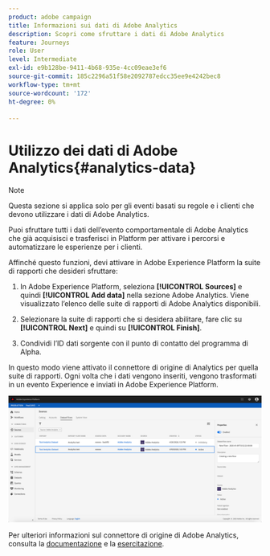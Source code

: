 ```yaml
---
product: adobe campaign
title: Informazioni sui dati di Adobe Analytics
description: Scopri come sfruttare i dati di Adobe Analytics
feature: Journeys
role: User
level: Intermediate
exl-id: e9b128be-9411-4b68-935e-4cc09eae3ef6
source-git-commit: 185c2296a51f58e2092787edcc35ee9e4242bec8
workflow-type: tm+mt
source-wordcount: '172'
ht-degree: 0%

---
```


# Utilizzo dei dati di Adobe Analytics{#analytics-data}

>[!NOTE]
>
>Questa sezione si applica solo per gli eventi basati su regole e i clienti che devono utilizzare i dati di Adobe Analytics.

Puoi sfruttare tutti i dati dell’evento comportamentale di Adobe Analytics che già acquisisci e trasferisci in Platform per attivare i percorsi e automatizzare le esperienze per i clienti.

Affinché questo funzioni, devi attivare in Adobe Experience Platform la suite di rapporti che desideri sfruttare:

1. In Adobe Experience Platform, seleziona **[!UICONTROL Sources]** e quindi **[!UICONTROL Add data]** nella sezione Adobe Analytics. Viene visualizzato l’elenco delle suite di rapporti di Adobe Analytics disponibili.

1. Selezionare la suite di rapporti che si desidera abilitare, fare clic su **[!UICONTROL Next]** e quindi su **[!UICONTROL Finish]**.

1. Condividi l’ID dati sorgente con il punto di contatto del programma di Alpha.

In questo modo viene attivato il connettore di origine di Analytics per quella suite di rapporti. Ogni volta che i dati vengono inseriti, vengono trasformati in un evento Experience e inviati in Adobe Experience Platform.

![](../assets/alpha-event9.png)

Per ulteriori informazioni sul connettore di origine di Adobe Analytics, consulta la [documentazione](https://experienceleague.adobe.com/docs/experience-platform/sources/connectors/adobe-applications/analytics.html) e la [esercitazione](https://experienceleague.adobe.com/docs/experience-platform/sources/ui-tutorials/create/adobe-applications/analytics.html).
